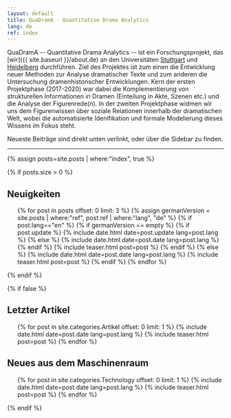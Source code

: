 ```yaml
---
layout: default
title: QuaDramA - Quantitative Drama Analytics
lang: de
ref: index
---
```


QuaDramA -- Quantitative Drama Analytics -- ist ein Forschungsprojekt, das [wir]({{ site.baseurl }}/about.de) an den Universitäten [Stuttgart](http://www.uni-stuttgart.de/) und [Heidelberg](http://www.uni-heidelberg.de/) durchführen. Ziel des Projektes ist zum einen die Entwicklung neuer Methoden zur Analyse dramatischer Texte und zum anderen die Untersuchung dramenhistorischer Entwicklungen. Kern der ersten Projektphase (2017-2020) war dabei die Komplementierung von strukturellen Informationen in Dramen (Einteilung in Akte, Szenen etc.) und die Analyse der Figurenrede(n). In der zweiten Projektphase widmen wir uns dem Figurenwissen über soziale Relationen innerhalb der dramatischen Welt, wobei die automatisierte Idenifikation und formale Modelierung dieses Wissens im Fokus steht. 

Neueste Beiträge sind direkt unten verlinkt, oder über die Sidebar zu finden.

------
{% assign posts=site.posts | where:"index", true %}

{% if posts.size > 0 %}
## Neuigkeiten

<ul class="posts">
{% for post in posts offset: 0 limit: 3 %}
    {% assign germanVersion = site.posts | where:"ref", post.ref | where:"lang", "de" %}
	{% if post.lang=="en" %}
		{% if germanVersion == empty %}
			{% if post.update %}
				{% include date.html date=post.update lang=post.lang %}
			{% else %}
				{% include date.html date=post.date lang=post.lang %}
			{% endif %}
			{% include teaser.html post=post %}
		{% endif %}
	{% else %}
		{% include date.html date=post.date lang=post.lang %}
		{% include teaser.html post=post %}
	{% endif %}
  {% endfor %}
</ul>

<div style="clear:both;"></div>

{% endif %}

{% if false %}

## Letzter Artikel

<ul class="posts">
  {% for post in site.categories.Artikel offset: 0 limit: 1 %}
    {% include date.html date=post.date lang=post.lang %}
    {% include teaser.html post=post %}
  {% endfor %}
</ul>

<div style="clear:both;"></div>

## Neues aus dem Maschinenraum

<ul class="posts">
  {% for post in site.categories.Technology offset: 0 limit: 1 %}
  {% include date.html date=post.date lang=post.lang %}
  {% include teaser.html post=post %}
{% endfor %}
</ul>
<div style="clear:both;"></div>

{% endif %}

